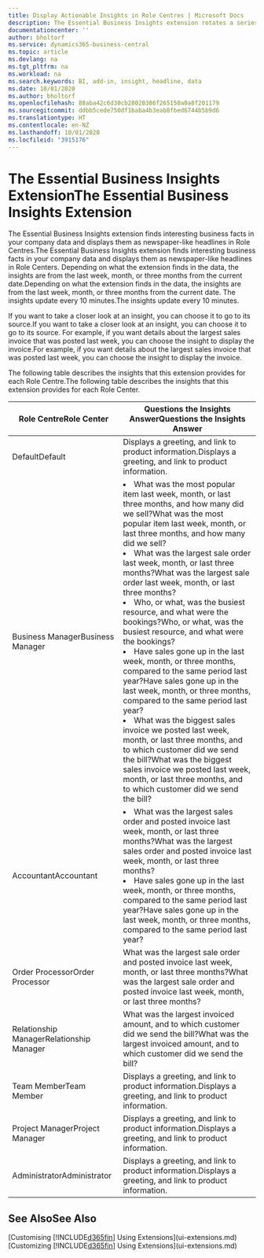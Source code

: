 ```yaml
---
title: Display Actionable Insights in Role Centres | Microsoft Docs
description: The Essential Business Insights extension rotates a series of business insights on Role Centres.
documentationcenter: ''
author: bholtorf
ms.service: dynamics365-business-central
ms.topic: article
ms.devlang: na
ms.tgt_pltfrm: na
ms.workload: na
ms.search.keywords: BI, add-in, insight, headline, data
ms.date: 10/01/2020
ms.author: bholtorf
ms.openlocfilehash: 88aba42c6d30cb28020386f265150a0a8f201179
ms.sourcegitcommit: ddbb5cede750df1baba4b3eab8fbed6744b5b9d6
ms.translationtype: HT
ms.contentlocale: en-NZ
ms.lasthandoff: 10/01/2020
ms.locfileid: "3915176"
---
```

# <a name="the-essential-business-insights-extension"></a><span data-ttu-id="0057b-103">The Essential Business Insights Extension</span><span class="sxs-lookup"><span data-stu-id="0057b-103">The Essential Business Insights Extension</span></span>
<span data-ttu-id="0057b-104">The Essential Business Insights extension finds interesting business facts in your company data and displays them as newspaper-like headlines in Role Centres.</span><span class="sxs-lookup"><span data-stu-id="0057b-104">The Essential Business Insights extension finds interesting business facts in your company data and displays them as newspaper-like headlines in Role Centers.</span></span> <span data-ttu-id="0057b-105">Depending on what the extension finds in the data, the insights are from the last week, month, or three months from the current date.</span><span class="sxs-lookup"><span data-stu-id="0057b-105">Depending on what the extension finds in the data, the insights are from the last week, month, or three months from the current date.</span></span> <span data-ttu-id="0057b-106">The insights update every 10 minutes.</span><span class="sxs-lookup"><span data-stu-id="0057b-106">The insights update every 10 minutes.</span></span>  

<span data-ttu-id="0057b-107">If you want to take a closer look at an insight, you can choose it to go to its source.</span><span class="sxs-lookup"><span data-stu-id="0057b-107">If you want to take a closer look at an insight, you can choose it to go to its source.</span></span> <span data-ttu-id="0057b-108">For example, if you want details about the largest sales invoice that was posted last week, you can choose the insight to display the invoice.</span><span class="sxs-lookup"><span data-stu-id="0057b-108">For example, if you want details about the largest sales invoice that was posted last week, you can choose the insight to display the invoice.</span></span>

<span data-ttu-id="0057b-109">The following table describes the insights that this extension provides for each Role Centre.</span><span class="sxs-lookup"><span data-stu-id="0057b-109">The following table describes the insights that this extension provides for each Role Center.</span></span>

|<span data-ttu-id="0057b-110">Role Centre</span><span class="sxs-lookup"><span data-stu-id="0057b-110">Role Center</span></span>|<span data-ttu-id="0057b-111">Questions the Insights Answer</span><span class="sxs-lookup"><span data-stu-id="0057b-111">Questions the Insights Answer</span></span>|
|----|-----|
|<span data-ttu-id="0057b-112">Default</span><span class="sxs-lookup"><span data-stu-id="0057b-112">Default</span></span>|<span data-ttu-id="0057b-113">Displays a greeting, and link to product information.</span><span class="sxs-lookup"><span data-stu-id="0057b-113">Displays a greeting, and link to product information.</span></span>|
|<span data-ttu-id="0057b-114">Business Manager</span><span class="sxs-lookup"><span data-stu-id="0057b-114">Business Manager</span></span>|<li> <span data-ttu-id="0057b-115">What was the most popular item last week, month, or last three months, and how many did we sell?</span><span class="sxs-lookup"><span data-stu-id="0057b-115">What was the most popular item last week, month, or last three months, and how many did we sell?</span></span><br><li> <span data-ttu-id="0057b-116">What was the largest sale order last week, month, or last three months?</span><span class="sxs-lookup"><span data-stu-id="0057b-116">What was the largest sale order last week, month, or last three months?</span></span><br><li> <span data-ttu-id="0057b-117">Who, or what, was the busiest resource, and what were the bookings?</span><span class="sxs-lookup"><span data-stu-id="0057b-117">Who, or what, was the busiest resource, and what were the bookings?</span></span><br><li> <span data-ttu-id="0057b-118">Have sales gone up in the last week, month, or three months, compared to the same period last year?</span><span class="sxs-lookup"><span data-stu-id="0057b-118">Have sales gone up in the last week, month, or three months, compared to the same period last year?</span></span><br><li> <span data-ttu-id="0057b-119">What was the biggest sales invoice we posted last week, month, or last three months, and to which customer did we send the bill?</span><span class="sxs-lookup"><span data-stu-id="0057b-119">What was the biggest sales invoice we posted last week, month, or last three months, and to which customer did we send the bill?</span></span></li> |
|<span data-ttu-id="0057b-120">Accountant</span><span class="sxs-lookup"><span data-stu-id="0057b-120">Accountant</span></span>|<li> <span data-ttu-id="0057b-121">What was the largest sales order and posted invoice last week, month, or last three months?</span><span class="sxs-lookup"><span data-stu-id="0057b-121">What was the largest sales order and posted invoice last week, month, or last three months?</span></span><br><li> <span data-ttu-id="0057b-122">Have sales gone up in the last week, month, or three months, compared to the same period last year?</span><span class="sxs-lookup"><span data-stu-id="0057b-122">Have sales gone up in the last week, month, or three months, compared to the same period last year?</span></span> |
|<span data-ttu-id="0057b-123">Order Processor</span><span class="sxs-lookup"><span data-stu-id="0057b-123">Order Processor</span></span>| <span data-ttu-id="0057b-124">What was the largest sale order and posted invoice last week, month, or last three months?</span><span class="sxs-lookup"><span data-stu-id="0057b-124">What was the largest sale order and posted invoice last week, month, or last three months?</span></span>|
|<span data-ttu-id="0057b-125">Relationship Manager</span><span class="sxs-lookup"><span data-stu-id="0057b-125">Relationship Manager</span></span>| <span data-ttu-id="0057b-126">What was the largest invoiced amount, and to which customer did we send the bill?</span><span class="sxs-lookup"><span data-stu-id="0057b-126">What was the largest invoiced amount, and to which customer did we send the bill?</span></span>|
|<span data-ttu-id="0057b-127">Team Member</span><span class="sxs-lookup"><span data-stu-id="0057b-127">Team Member</span></span>| <span data-ttu-id="0057b-128">Displays a greeting, and link to product information.</span><span class="sxs-lookup"><span data-stu-id="0057b-128">Displays a greeting, and link to product information.</span></span>|
|<span data-ttu-id="0057b-129">Project Manager</span><span class="sxs-lookup"><span data-stu-id="0057b-129">Project Manager</span></span>| <span data-ttu-id="0057b-130">Displays a greeting, and link to product information.</span><span class="sxs-lookup"><span data-stu-id="0057b-130">Displays a greeting, and link to product information.</span></span>|
|<span data-ttu-id="0057b-131">Administrator</span><span class="sxs-lookup"><span data-stu-id="0057b-131">Administrator</span></span>| <span data-ttu-id="0057b-132">Displays a greeting, and link to product information.</span><span class="sxs-lookup"><span data-stu-id="0057b-132">Displays a greeting, and link to product information.</span></span>|

## <a name="see-also"></a><span data-ttu-id="0057b-133">See Also</span><span class="sxs-lookup"><span data-stu-id="0057b-133">See Also</span></span>
<span data-ttu-id="0057b-134">[Customising [!INCLUDE[d365fin](includes/d365fin_md.md)] Using Extensions](ui-extensions.md)</span><span class="sxs-lookup"><span data-stu-id="0057b-134">[Customizing [!INCLUDE[d365fin](includes/d365fin_md.md)] Using Extensions](ui-extensions.md)</span></span>
